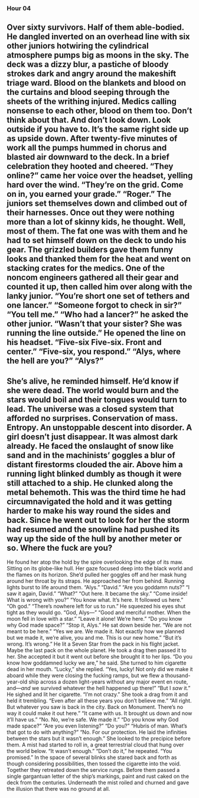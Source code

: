 ### Hour 04
Over sixty survivors. Half of them able-bodied.
He dangled inverted on an overhead line with six other juniors hotwiring the cylindrical atmosphere pumps big as moons in the sky. The deck was a dizzy blur, a pastiche of bloody strokes dark and angry around the makeshift triage ward. Blood on the blankets and blood on the curtains and blood seeping through the sheets of the writhing injured. Medics calling nonsense to each other, blood on them too. Don’t think about that. And don’t look down. Look outside if you have to. It’s the same right side up as upside down. 
After twenty-five minutes of work all the pumps hummed in chorus and blasted air downward to the deck. In a brief celebration they hooted and cheered.
“They online?” came her voice over the headset, yelling hard over the wind.
“They’re on the grid. Come on in, you earned your grade.”
“Roger.”
The juniors set themselves down and climbed out of their harnesses. Once out they were nothing more than a lot of skinny kids, he thought. Well, most of them. The fat one was with them and he had to set himself down on the deck to undo his gear. The grizzled builders gave them funny looks and thanked them for the heat and went on stacking crates for the medics. 
One of the noncom engineers gathered all their gear and counted it up, then called him over along with the lanky junior.
“You’re short one set of tethers and one lancer.”
“Someone forgot to check in sir?”
“You tell me.”
“Who had a lancer?” he asked the other junior.
“Wasn’t that your sister? She was running the line outside.”
He opened the line on his headset. “Five-six Five-six. Front and center.”
“Five-six, you respond.”
“Alys, where the hell are you?”
“Alys?”
---- 
She’s alive, he reminded himself. He’d know if she were dead. The world would burn and the stars would boil and their tongues would turn to lead. The universe was a closed system that afforded no surprises. Conservation of mass. Entropy. An unstoppable descent into disorder. A girl doesn’t just disappear.
It was almost dark already. He faced the onslaught of snow like sand and in the machinists’ goggles a blur of distant firestorms clouded the air. Above him a running light blinked dumbly as though it were still attached to a ship. He clunked along the metal behemoth. This was the third time he had circumnavigated the hold and it was getting harder to make his way round the sides and back. Since he went out to look for her the storm had resumed and the snowline had pushed its way up the side of the hull by another meter or so.
Where the fuck are you?
---- 
He found her atop the hold by the spire overlooking the edge of its maw. Sitting on its globe-like hull. Her gaze focused deep into the black world and the flames on its horizon. She’d pulled her goggles off and her mask hung around her throat by its straps. He approached her from behind. Running lights burst to life around them.
“Alys.”
“David.”
“Are you goddamn nuts?”
“I saw it again, David.”
“What?”
“Out here. It became the sky.”
“Come inside! What is wrong with you?”
“You know what. It’s here. It followed us here.”
“Oh god.”
“There’s nowhere left for us to run.”
He squeezed his eyes shut tight as they would go.
“God, Alys—”
“Good and merciful mother. When the moon fell in love with a star.”
“Leave it alone! We’re here.”
“Do you know why God made space?”
“Stop it, Alys.”
He sat down beside her.
“We are not meant to be here.”
“Yes we are. We made it. Not exactly how we planned but we made it, we’re alive, you and me. This is our new home.”
“But it’s wrong. It’s wrong.”
He lit a Seven Star from the pack in his flight jacket. Maybe the last pack on the whole planet. He took a drag then passed it to her. She accepted it but it went out before she brought it to her lips.
“Do you know how goddamned lucky we are,” he said.
She turned to him cigarette dead in her mouth.
“Lucky,” she replied.
“Yes, lucky! Not only did we make it aboard while they were closing the fucking ramps, but we flew a thousand-year-old ship across a dozen light-years without any major event en route, and—*and* we survived whatever the hell happened up there!”
“But I *saw* it.”
He sighed and lit her cigarette.
“I’m not crazy.” She took a drag from it and held it trembling. “Even after all these years you don’t believe me.”
“All right. But whatever you saw is back in the city. Back on Monument. There’s no way it could make it out here.”
“It came with us. It brought us down and now it’ll have us.”
“No. No, we’re safe. We made it.”
“Do you know why God made space?”
“Are you even listening?”
“Do you?”
“Hubris of man. What’s that got to do with anything?”
“No. For our protection. He laid the infinities between the stars but it wasn’t enough.”
She looked to the precipice before them. A mist had started to roll in, a great terrestrial cloud that hung over the world below.
“It wasn’t enough.”
“Don’t do it,” he repeated. “You promised.”
 In the space of several blinks she stared back and forth as though considering possibilities, then tossed the cigarette into the void. Together they retreated down the service rungs. Before them passed a single gargantuan letter of the ship’s markings, paint and rust caked on the deck from the centuries. Underneath the mist roiled and churned and gave the illusion that there was no ground at all.